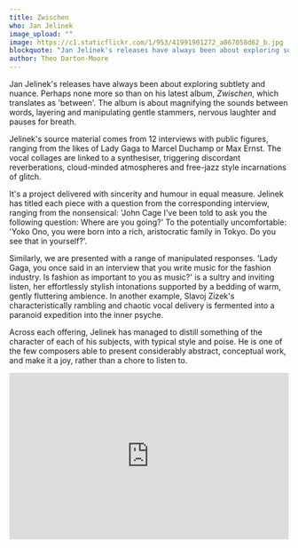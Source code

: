 ```yaml
---
title: Zwischen
who: Jan Jelinek
image_upload: ""
image: https://c1.staticflickr.com/1/953/41991901272_a067058d62_b.jpg
blockquote: "Jan Jelinek's releases have always been about exploring subtlety and nuance. Perhaps none more so than on his latest album, Zwischen, which translates as 'between'. The album is about magnifying the sounds between words, layering and manipulating gentle stammers, nervous laughter and pauses for breath."
author: Theo Darton-Moore
---
```

Jan Jelinek's releases have always been about exploring subtlety and nuance. Perhaps none more so than on his latest album, _Zwischen_, which translates as 'between'. The album is about magnifying the sounds between words, layering and manipulating gentle stammers, nervous laughter and pauses for breath. 

Jelinek's source material comes from 12 interviews with public figures, ranging from the likes of Lady Gaga to Marcel Duchamp or Max Ernst. The vocal collages are linked to a synthesiser, triggering discordant reverberations, cloud-minded atmospheres and free-jazz style incarnations of glitch. 

It's a project delivered with sincerity and humour in equal measure. Jelinek has titled each piece with a question from the corresponding interview, ranging from the nonsensical: 'John Cage I've been told to ask you the following question: Where are you going?' To the potentially uncomfortable: 'Yoko Ono, you were born into a rich, aristocratic family in Tokyo. Do you see that in yourself?'.

Similarly, we are presented with a range of manipulated responses. 'Lady Gaga, you once said in an interview that you write music for the fashion industry. Is fashion as important to you as music?' is a sultry and inviting listen, her effortlessly stylish intonations supported by a bedding of warm, gently fluttering ambience. In another example, Slavoj Zizek's characteristically rambling and chaotic vocal delivery is fermented into a paranoid expedition into the inner psyche. 

Across each offering, Jelinek has managed to distill something of the character of each of his subjects, with typical style and poise. He is one of the few composers able to present considerably abstract, conceptual work, and make it a joy, rather than a chore to listen to. 

<iframe width="100%" height="300" scrolling="no" frameborder="no" allow="autoplay" src="https://w.soundcloud.com/player/?url=https%3A//api.soundcloud.com/tracks/403098258&color=%23919191&auto_play=false&hide_related=false&show_comments=true&show_user=true&show_reposts=false&show_teaser=true&visual=true"></iframe>